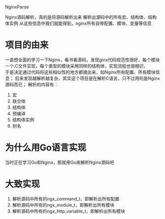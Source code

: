 #
NginxParse

Nginx源码解析，真的是将源码解析出来
解析出源码中的所有宏、结构体、结构体实例
从这些信息中我们就能得到，nginx所有自带配置、模块、变量等信息

# 项目的由来

一直想全面的学习一下Nginx，看书看源码，发现ginx代码规范性很好，每个模块一个.C文件实现，每个类型的模块采用同样的结构体，实现流程也很相识，  
于是决定通过代码将这些相似性的地方都摘出来，如Nginx所有配置、所有模块信息；
后来发现越解析越复杂，其实这个项目是在解析C语言，只不过用的是Nginx源码而已；
解析的内容有：
1. 宏
2. 联合体
3. 结构体
4. 预编译
5. 结构体实例
6. 别名

# 为什么用Go语言实现

当时正在学习Go和Nginx，那就用Go来解析Nginx源码吧

# 大致实现

1. 解析源码中所有的ngx\_command\_t，即解析出所有配置
2. 解析源码中所有的ngx\_module\_t，即解析出所有模块
3. 解析源码中所有的ngx\_http\_variable\_t，即解析出所有模块


